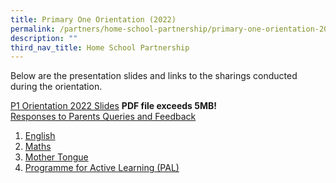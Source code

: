 ```yaml
---
title: Primary One Orientation (2022)
permalink: /partners/home-school-partnership/primary-one-orientation-2022/
description: ""
third_nav_title: Home School Partnership
---
```

Below are the presentation slides and links to the sharings conducted during the orientation.  
  
[P1 Orientation 2022 Slides](https://bedokgreenpri.moe.edu.sg/qql/slot/u204/Partnerships/Home%20School%20Partnerships/P1%20Orientation%202022%20Resources/P1%20Orientation%2020222%20Slides.pdf) **PDF file exceeds 5MB!** <br>
[Responses to Parents Queries and Feedback](/files/Responses%20to%20Parents%20Queries%20and%20Feedback%20on%20P1%20Parent%20Engagement%20Talks%202022.pdf)

  

1.  [English](https://youtu.be/0PlJ-_J-9OU)
2.  [Maths](https://youtu.be/G5uMrtgqFBU)
3.  [Mother Tongue](https://youtu.be/SnZF_L-K6BM)
4.  [Programme for Active Learning (PAL)](https://youtu.be/seso-vntHqI)